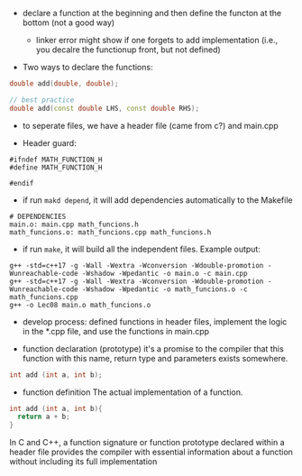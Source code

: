 - declare a function at the beginning and then define the functon at the bottom (not a good way)

  - linker error might show if one forgets to add implementation (i.e., you decalre the functionup front, but not defined)

- Two ways to declare the functions:

```c++
double add(double, double);

// best practice
double add(const double LHS, const double RHS);

```

- to seperate files, we have a header file (came from c?) and main.cpp

- Header guard:

```
#ifndef MATH_FUNCTION_H
#define MATH_FUNCTION_H

#endif
```

- if run `makd depend`, it will add dependencies automatically to the Makefile

```
# DEPENDENCIES
main.o: main.cpp math_funcions.h
math_funcions.o: math_funcions.cpp math_funcions.h
```

- if run `make`, it will build all the independent files. Example output:

```
g++ -std=c++17 -g -Wall -Wextra -Wconversion -Wdouble-promotion -Wunreachable-code -Wshadow -Wpedantic -o main.o -c main.cpp
g++ -std=c++17 -g -Wall -Wextra -Wconversion -Wdouble-promotion -Wunreachable-code -Wshadow -Wpedantic -o math_funcions.o -c math_funcions.cpp
g++ -o Lec08 main.o math_funcions.o
```

- develop process: defined functions in header files, implement the logic in the \*.cpp file, and use the functions in main.cpp

- function declaration (prototype)
  it's a promise to the compiler that this function with this name, return type and parameters exists somewhere.

```c++
int add (int a, int b);

```

- function definition
  The actual implementation of a function.

```c++
int add (int a, int b){
  return a + b;
}

```

In C and C++, a function signature or function prototype declared within a header file provides the compiler with essential information about a function without including its full implementation
